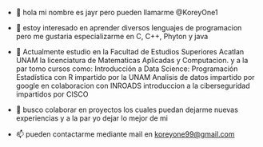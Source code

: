 - 👋 hola mi nombre es jayr pero pueden llamarme @KoreyOne1
- 👀 estoy interesado en aprender diversos lenguajes de programacion 
      pero me gustaria especializarme en C, C++, Phyton y java 
- 🌱 Actualmente estudio en la Facultad de Estudios Superiores Acatlan UNAM
      la licenciatura de Matematicas Aplicadas y Computacion.
      y a la par tomo cursos como:
      Introducción a Data Science: Programación Estadística con R impartido por la UNAM
      Analisis de datos impartido por google en colaboracion con INROADS
      introduccion a la ciberseguridad impartidos por CISCO
      
- 💞️ busco colaborar en proyectos los cuales puedan dejarme nuevas experiencias y a la par yo dejar lo mejor de mi
- 📫 pueden contactarme mediante mail en koreyone99@gmail.com

<!---
KoreyOne1/KoreyOne1 is a ✨ special ✨ repository because its `README.md` (this file) appears on your GitHub profile.
You can click the Preview link to take a look at your changes.
--->
